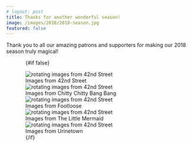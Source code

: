 ```yaml
---
# layout: post
title: Thanks for another wonderful season!
image: /images/2018/2018-season.jpg
featured: false
---
```


<script>
  import SeasonImage from "$components/SeasonImage.svelte"
</script>

Thank you to all our amazing patrons and supporters for making our 2018 season truly magical!

<SeasonImage style="max-width: 100%; width: 400px; margin: auto; display: block" season="2018" imageFile="2018-season.jpg" alt="all season artwork combined" />

{#if false}

<div class="featured-pictures" style="clear: both">
  <div class="picture height-is-300">
    <img data-switch-image
      data-switch-image-list="
        Broadway.jpg,
        Dorothy.jpg,
        IMG_0144.JPG,
        IMG_0651.JPG,
        IMG_0909.JPG,
        IMG_1580.jpg,
        IMG_8599.JPG,
        IMG_9859.JPG,
        Mr Marsh.jpg,
        Train.jpg,
        Dames.jpg,
        Dorothy2.jpg,
        IMG_0429.JPG,
        IMG_0657.JPG,
        IMG_0966.JPG,
        IMG_1673.jpg,
        IMG_8938.JPG,
        IMG_9913.JPG,
        Off.jpg,
        Dames2.jpg,
        Hired.jpg,
        IMG_0504.JPG,
        IMG_0683.JPG,
        IMG_1515.jpg,
        IMG_8400.JPG,
        IMG_9140.JPG,
        IMG_9981.JPG,
        Opening.jpg,
      "
      src="/images/2018/slideshow/42nd/Broadway.jpg" alt="rotating images from 42nd Street"/>
    <div class="caption">Images from 42nd Street</div>
  </div>
  <div class="picture height-is-300">
    <img data-switch-image
      data-switch-image-list="
        IMG_0609.JPG,
        IMG_0800.JPG,
        IMG_1034.JPG,
        IMG_1399.JPG,
        IMG_2387.JPG,
        IMG_2401.JPG,
        IMG_2508.JPG,
        IMG_2705.JPG,
        IMG_3366.JPG,
        IMG_3558.JPG,
        IMG_4087.JPG,
        IMG_0626.JPG,
        IMG_0823.JPG,
        IMG_1068.JPG,
        IMG_1963.JPG,
        IMG_2388.JPG,
        IMG_2402.JPG,
        IMG_2579.JPG,
        IMG_3333.JPG,
        IMG_3369.JPG,
        IMG_3744.JPG,
        IMG_0630.JPG,
        IMG_0999.JPG,
        IMG_1095.JPG,
        IMG_2381.JPG,
        IMG_2393.JPG,
        IMG_2417.JPG,
        IMG_2663.JPG,
        IMG_3361.JPG,
        IMG_3411.JPG,
        IMG_3822.JPG,
      "
      src="/images/2018/slideshow/Chitty/IMG_0609.JPG" alt="rotating images from 42nd Street"/>
    <div class="caption">Images from Chitty Chitty Bang Bang</div>
  </div>
  <div class="picture height-is-300">
    <img data-switch-image
      data-switch-image-list="
        Footloose2.jpg,
        IMG_0089.JPG,
        IMG_6510.JPG,
        IMG_7529.JPG,
        IMG_8336.JPG,
        IMG_9327.JPG,
        FootlooseBike.jpg,
        IMG_0100.JPG,
        IMG_6535.JPG,
        IMG_7540.JPG,
        IMG_8370.JPG,
        IMG_9493.JPG,
        FootlooseBridge.jpg,
        IMG_0299.JPG,
        IMG_6580.JPG,
        IMG_7818.JPG,
        IMG_8372.JPG,
        IMG_9501.JPG,
        FootlooseChicago.JPG,
        IMG_6213.JPG,
        IMG_6592.JPG,
        IMG_7964.JPG,
        IMG_8373.JPG,
        IMG_9512.JPG,
        FootlooseGas2.jpg,
        IMG_6214.JPG,
        IMG_6610.JPG,
        IMG_7966.JPG,
        IMG_8394.JPG,
        IMG_9517.JPG,
        Fotloose1.jpg,
        IMG_6318.JPG,
        IMG_7393.JPG,
        IMG_8038.JPG,
        IMG_8395.JPG,
        IMG_9543.JPG,
        IMG_0023.JPG,
        IMG_6326.JPG,
        IMG_7447.JPG,
        IMG_8106.JPG,
        IMG_8397.JPG,
        IMG_9603.JPG,
        IMG_0082.JPG,
        IMG_6328.JPG,
        IMG_7528.JPG,
        IMG_8198.JPG,
        IMG_8794.JPG,
      "
  src="/images/2018/slideshow/Footloose/Footloose2.jpg" alt="rotating images from 42nd Street"/>
    <div class="caption">Images from Footloose</div>
  </div>
  <div class="picture height-is-300">
    <img data-switch-image
      data-switch-image-list="
        IMG_2155.JPG,
        IMG_2482.JPG,
        IMG_2663.JPG,
        IMG_2998.JPG,
        IMG_3293.JPG,
        IMG_3453.JPG,
        IMG_2433.JPG,
        IMG_2600.JPG,
        IMG_2972.JPG,
        IMG_3088.JPG,
        IMG_3321.JPG,
        IMG_6212.JPG,
      "
      src="/images/2018/slideshow/Mermaid/IMG_2155.JPG" alt="rotating images from 42nd Street"/>
    <div class="caption">Images from The Little Mermaid</div>
  </div>
  <div class="picture height-is-300">
    <img data-switch-image
      data-switch-image-list="
        Bobby.jpg,
        Catherine.jpg,
        End.jpg,
        FinaleI.jpg,
        Lockstock.jpg,
        Sky.jpg,
        video.jpg,
        BobbyHope.jpg,
        Cladwell.jpg,
        Finale.jpg,
        Hideout.jpg,
        Pee.jpg,
        TaylorChuckie.jpg,
      "
      src="/images/2018/slideshow/Urinetown/Bobby.jpg" alt="rotating images from 42nd Street"/>
    <div class="caption">Images from Urinetown</div>
  </div>
</div>
{/if}
